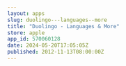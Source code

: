```yaml
---
layout: apps
slug: duolingo---languages--more
title: "Duolingo - Languages & More"
store: apple
app_id: 570060128
date: 2024-05-20T17:05:05Z
published: 2012-11-13T08:00:00Z
---
```

